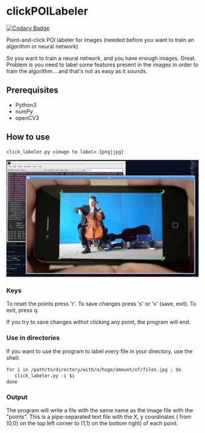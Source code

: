 # clickPOILabeler
[![Codacy Badge](https://api.codacy.com/project/badge/Grade/b243ea298aaf4a0f9a7e87378a7e6d93)](https://www.codacy.com/app/igponce/click-labeler?utm_source=github.com&amp;utm_medium=referral&amp;utm_content=igponce/click-labeler&amp;utm_campaign=Badge_Grade)

Point-and-click POI labeler for images (needed before you want to train an algorithm or neural network)

So you want to train a neural network, and you have enough images. Great.
Problem is you need to label some features present in the images in order to train the algorithm... and that's not as easy as it sounds.

## Prerequisites

* Python3
* numPy
* openCV3

## How to use

```{bash}
click_labeler.py <image to label>.{png|jpg}
```

![Just click where you want the feature to label](click_feature.jpg)


### Keys

To reset the points press 'r'.
To save changes press 's' or 'x' (save, exit).
To exit, press q.

If you try to save changes withot clicking any point, the program will end.

### Use in directories

If you want to use the program to label *every* file in your directory, use the shell:

 ```{bash}
 for i in /path/to/directory/with/a/huge/amount/of/files.jpg ; do
    click_labeler.py -i $i
 done
 ```
 
### Output
The program will write a file with the same name as the image file with the "points".
This is a pipe-separated text file with the X, y coordinates ( from (0,0) on the top left corner to (1,1) on the bottom right) of each point.




